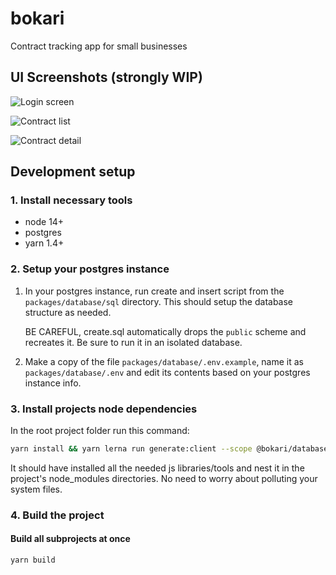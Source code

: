 # bokari

Contract tracking app for small businesses

## UI Screenshots (strongly WIP)

![Login screen](https://i.imgur.com/LW1fqFe.png)

![Contract list](https://i.imgur.com/MAGKLAa.png)

![Contract detail](https://i.imgur.com/Oq7JHxR.png)

## Development setup

### 1. Install necessary tools

* node 14+
* postgres
* yarn 1.4+

### 2. Setup your postgres instance

1. In your postgres instance, run create and insert script from the `packages/database/sql` directory. This should setup the database structure as needed.

    BE CAREFUL, create.sql automatically drops the `public` scheme and recreates it. Be sure to run it in an isolated database.

2. Make a copy of the file `packages/database/.env.example`, name it as `packages/database/.env` and edit its contents based on your postgres instance info.

### 3. Install projects node dependencies

In the root project folder run this command:

```bash
yarn install && yarn lerna run generate:client --scope @bokari/database && yarn lerna bootstrap
```

It should have installed all the needed js libraries/tools and nest it in the project's node_modules directories. No need to worry about polluting your system files.

### 4. Build the project

#### Build all subprojects at once

```bash
yarn build
```
